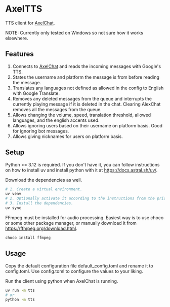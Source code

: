 # AxelTTS

TTS client for [AxelChat](https://github.com/3dproger/AxelChat).

NOTE: Currently only tested on Windows so not sure how it works elsewhere.

## Features

1. Connects to [AxelChat](https://github.com/3dproger/AxelChat) and reads the incoming messages with Google's TTS.
2. States the username and platform the message is from before reading the message.
3. Translates any languages not defined as allowed in the config to English with Google Translate.
4. Removes any deleted messages from the queue and interrupts the currently playing message if it is deleted in the chat. Clearing AlexChat removes all the messages from the queue.
5. Allows changing the volume, speed, translation threshold, allowed languages, and the english accents used.
6. Allows ignoring users based on their username on platform basis. Good for ignoring bot messages.
7. Allows giving nicknames for users on platform basis.

## Setup

Python >= 3.12 is required. If you don't have it, you can follow instructions on how to install uv and install python with it at https://docs.astral.sh/uv/.

Download the dependencies as well.
```bash
# 1. Create a virtual environment.
uv venv
# 2. Optionally activate it according to the instructions from the prior command.
# 3. Install the dependencies.
uv sync
```

FFmpeg must be installed for audio processing.
Easiest way is to use choco or some other package manager, or manually download it from https://ffmpeg.org/download.html.

```powershell
choco install ffmpeg
```

## Usage

Copy the default configuration file default_config.toml and rename it to config.toml. Use config.toml to configure the values to your liking.

Run the client using python when AxelChat is running.

```sh
uv run -m tts
# or
python -m tts
```
